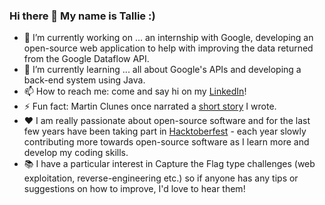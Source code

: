 ### Hi there 👋 My name is Tallie :)

- 🔭 I’m currently working on ... an internship with Google, developing an open-source web application to help with improving the data returned from the Google Dataflow API.
- 🌱 I’m currently learning ... all about Google's APIs and developing a back-end system using Java.
- 📫 How to reach me: come and say hi on my [LinkedIn](https://www.linkedin.com/in/tallie-blanshard-7b744b132/)!
- ⚡ Fun fact: Martin Clunes once narrated a [short story](https://www.captureonestory.com/#/story/CAe3ea9e266eaf3c56d0c6b166e71385cd) I wrote.
- ❤ I am really passionate about open-source software and for the last few years have been taking part in [Hacktoberfest](https://hacktoberfest.digitalocean.com/) - each year slowly contributing more towards open-source software as I learn more and develop my coding skills.
- 📚 I have a particular interest in Capture the Flag type challenges (web exploitation, reverse-engineering etc.) so if anyone has any tips or suggestions on how to improve, I'd love to hear them!
